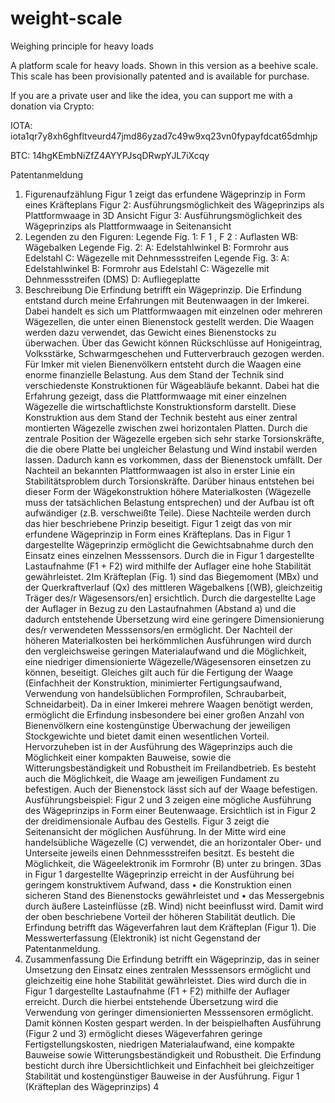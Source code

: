 # weight-scale

Weighing principle for heavy loads 

A platform scale for heavy loads. Shown in this version as a beehive scale. This scale has been provisionally patented and is available for purchase.

If you are a private user and like the idea, you can support me with a donation via Crypto:

IOTA: iota1qr7y8xh6ghfltveurd47jmd86yzad7c49w9xq23vn0fypayfdcat65dmhjp

BTC:
14hgKEmbNiZfZ4AYYPJsqDRwpYJL7iXcqy




Patentanmeldung
1. Figurenaufzählung
Figur 1 zeigt das erfundene Wägeprinzip in Form eines Kräfteplans
Figur 2: Ausführungsmöglichkeit des Wägeprinzips als Plattformwaage in 3D
Ansicht
Figur 3: Ausführungsmöglichkeit des Wägeprinzips als Plattformwaage in
Seitenansicht
2. Legenden zu den Figuren:
Legende Fig. 1:
F 1 , F 2 : Auflasten
WB: Wägebalken
Legende Fig. 2:
A: Edelstahlwinkel
B: Formrohr aus Edelstahl
C: Wägezelle mit Dehnmessstreifen
Legende Fig. 3:
A: Edelstahlwinkel
B: Formrohr aus Edelstahl
C: Wägezelle mit Dehnmessstreifen (DMS)
D: Aufliegeplatte
13. Beschreibung
Die Erfindung betrifft ein Wägeprinzip.
Die Erfindung entstand durch meine Erfahrungen mit Beutenwaagen in der
Imkerei. Dabei handelt es sich um Plattformwaagen mit einzelnen oder
mehreren Wägezellen, die unter einen Bienenstock gestellt werden. Die
Waagen werden dazu verwendet, das Gewicht eines Bienenstocks zu
überwachen. Über das Gewicht können Rückschlüsse auf Honigeintrag,
Volksstärke, Schwarmgeschehen und Futterverbrauch gezogen werden. Für
Imker mit vielen Bienenvölkern entsteht durch die Waagen eine enorme
finanzielle Belastung.
Aus dem Stand der Technik sind verschiedenste Konstruktionen für
Wägeabläufe bekannt.
Dabei hat die Erfahrung gezeigt, dass die Plattformwaage mit einer einzelnen
Wägezelle die wirtschaftlichste Konstruktionsform darstellt. Diese
Konstruktion aus dem Stand der Technik besteht aus einer zentral montierten
Wägezelle zwischen zwei horizontalen Platten. Durch die zentrale Position
der Wägezelle ergeben sich sehr starke Torsionskräfte, die die obere Platte
bei ungleicher Belastung und Wind instabil werden lassen. Dadurch kann es
vorkommen, dass der Bienenstock umfällt.
Der Nachteil an bekannten Plattformwaagen ist also in erster Linie ein
Stabilitätsproblem durch Torsionskräfte. Darüber hinaus entstehen bei
dieser Form der Wägekonstruktion höhere Materialkosten (Wägezelle muss
der tatsächlichen Belastung entsprechen) und der Aufbau ist oft
aufwändiger (z.B. verschweißte Teile).
Diese Nachteile werden durch das hier beschriebene Prinzip beseitigt.
Figur 1 zeigt das von mir erfundene Wägeprinzip in Form eines Kräfteplans.
Das in Figur 1 dargestellte Wägeprinzip ermöglicht die Gewichtsabnahme
durch den Einsatz eines einzelnen Messsensors. Durch die in Figur 1
dargestellte Lastaufnahme (F1 + F2) wird mithilfe der Auflager eine hohe
Stabilität gewährleistet.
2Im Kräfteplan (Fig. 1) sind das Biegemoment (MBx) und der Querkraftverlauf
(Qx) des mittleren Wägebalkens [(WB), gleichzeitig Träger des/r
Wägesensors/en] ersichtlich. Durch die dargestellte Lage der Auflager in
Bezug zu den Lastaufnahmen (Abstand a) und die dadurch entstehende
Übersetzung wird eine geringere Dimensionierung des/r verwendeten
Messsensors/en ermöglicht.
Der Nachteil der höheren Materialkosten bei herkömmlichen Ausführungen
wird durch den vergleichsweise geringen Materialaufwand und die
Möglichkeit, eine niedriger dimensionierte Wägezelle/Wägesensoren
einsetzen zu können, beseitigt. Gleiches gilt auch für die Fertigung der
Waage (Einfachheit der Konstruktion, minimierter Fertigungsaufwand,
Verwendung von handelsüblichen Formprofilen, Schraubarbeit,
Schneidarbeit).
Da in einer Imkerei mehrere Waagen benötigt werden, ermöglicht die
Erfindung insbesondere bei einer großen Anzahl von Bienenvölkern eine
kostengünstige Überwachung der jeweiligen Stockgewichte und bietet damit
einen wesentlichen Vorteil.
Hervorzuheben ist in der Ausführung des Wägeprinzips auch die Möglichkeit
einer kompakten Bauweise, sowie die Witterungsbeständigkeit und
Robustheit im Freilandbetrieb. Es besteht auch die Möglichkeit, die Waage
am jeweiligen Fundament zu befestigen. Auch der Bienenstock lässt sich auf
der Waage befestigen.
Ausführungsbeispiel:
Figur 2 und 3 zeigen eine mögliche Ausführung des Wägeprinzips in
Form einer Beutenwaage. Ersichtlich ist in Figur 2 der dreidimensionale
Aufbau des Gestells. Figur 3 zeigt die Seitenansicht der möglichen
Ausführung. In der Mitte wird eine handelsübliche Wägezelle (C) verwendet,
die an horizontaler Ober- und Unterseite jeweils einen Dehnmessstreifen
besitzt. Es besteht die Möglichkeit, die Wägeelektronik im Formrohr (B) unter
zu bringen.
3Das in Figur 1 dargestellte Wägeprinzip erreicht in der Ausführung bei
geringem konstruktivem Aufwand, dass
• die Konstruktion einen sicheren Stand des Bienenstocks gewährleistet
und
• das Messergebnis durch äußere Lasteinflüsse (zB. Wind) nicht
beeinflusst wird.
Damit wird der oben beschriebene Vorteil der höheren Stabilität deutlich.
Die Erfindung betrifft das Wägeverfahren laut dem Kräfteplan (Figur 1). Die
Messwerterfassung (Elektronik) ist nicht Gegenstand der Patentanmeldung.
4. Zusammenfassung
Die Erfindung betrifft ein Wägeprinzip, das in seiner Umsetzung den Einsatz
eines zentralen Messsensors ermöglicht und gleichzeitig eine hohe Stabilität
gewährleistet. Dies wird durch die in Figur 1 dargestellte Lastaufnahme (F1 +
F2) mithilfe der Auflager erreicht. Durch die hierbei entstehende Übersetzung
wird die Verwendung von geringer dimensionierten Messsensoren ermöglicht.
Damit können Kosten gespart werden.
In der beispielhaften Ausführung (Figur 2 und 3) ermöglicht dieses
Wägeverfahren geringe Fertigstellungskosten, niedrigen Materialaufwand,
eine kompakte Bauweise sowie Witterungsbeständigkeit und Robustheit.
Die Erfindung besticht durch ihre Übersichtlichkeit und Einfachheit bei
gleichzeitiger Stabilität und kostengünstiger Bauweise in der Ausführung.
Figur 1 (Kräfteplan des Wägeprinzips)
4
